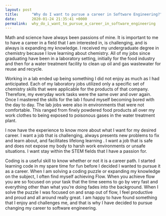 ```yaml
---
layout: post
title:      "Why do I want to pursue a career in Software Engineering?"
date:       2020-01-24 21:35:41 +0000
permalink:  why_do_i_want_to_pursue_a_career_in_software_engineering
---
```





Math and science have always been passions of mine.  It is important to me to have a career in a field that I am interested in, is challenging, and is always is expanding my knowledge.  I received my undergraduate degree in chemistry because I love learning about chemistry.  All of my jobs since graduating have been in a laboratory setting, initially for the food industry and then for a water treatment facility to clean up oil and gas wastewater for reuse and recycle.  

Working in a lab ended up being something I did not enjoy as much as I had anticipated.  Each of my laboratory jobs utilized only a specific set of chemistry skills that were applicable for the products of that company.  Therefore, my everyday work tasks were the same over and over again.  Once I mastered the skills for the lab I found myself becoming bored with the day to day.  The lab jobs were also in environments that were not comfortable.  This ranged from finely powdered food products all over my work clothes to being exposed to poisonous gases in the water treatment plant.  

I now have the experience to know more about what I want for my desired career.  I want a job that is challenging, always presents new problems to fix and learn about, and facilitates lifelong learning .  I want a job that is safe and does not expose my body to harsh work environments or unsafe situations.  I want stay within the STEM fields that I have a passion for.  

Coding is a useful skill to know whether or not it is a career path.  I started learning code in my spare time for fun before I decided I wanted to pursue it as a career.  When I am solving a coding puzzle or expanding my knowledge on the subject, I often find myself achieving Flow.  When you achieve flow you are so focused on your task that the time seems to go by very fast and everything other than what you’re doing fades into the background.  When I solve the puzzle I was focused on and snap out of flow, I feel productive and proud and all around really great.  I am happy to have found something that I enjoy and challenges me, and that is why I have decided to pursue changing my career to software engineering.
